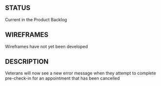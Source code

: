 ## STATUS
Current in the Product Backlog

## WIREFRAMES 
Wireframes have not yet been developed

## DESCRIPTION
Veterans will now see a new error message when they attempt to complete pre-check-in for an appointment that has been cancelled
